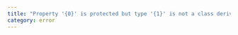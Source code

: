 ```yaml
---
title: "Property '{0}' is protected but type '{1}' is not a class derived from '{2}'."
category: error
---
```

